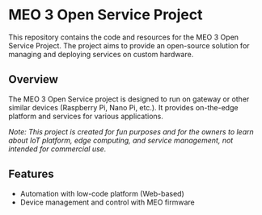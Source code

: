 # MEO 3 Open Service Project

This repository contains the code and resources for the MEO 3 Open Service Project. The project aims to provide an open-source solution for managing and deploying services on custom hardware.

## Overview
The MEO 3 Open Service project is designed to run on gateway or other similar devices (Raspberry Pi, Nano Pi, etc.). It provides on-the-edge platform and services for various applications. 

*Note: This project is created for fun purposes and for the owners to learn about IoT platform, edge computing, and service management, not intended for commercial use.*

## Features
- Automation with low-code platform (Web-based)
- Device management and control with MEO firmware